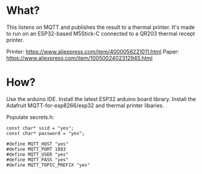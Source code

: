 # What?

This listens on MQTT and publishes the result to a thermal printer. It's made to run on an ESP32-based M5Stick-C connected to a QR203 thermal recept printer.

Printer: https://www.aliexpress.com/item/4000056221011.html
Paper: https://www.aliexpress.com/item/1005002402312945.html

# How?
Use the arduino IDE.
Install the latest ESP32 arduino board library.
Install the Adafruit MQTT-for-esp8266/esp32 and thermal printer libaries.

Populate secrets.h:

```
const char* ssid = "yes";
const char* password = "yes";

#define MQTT_HOST "yes"
#define MQTT_PORT 1883
#define MQTT_USER "yes"
#define MQTT_PASS "yes"
#define MQTT_TOPIC_PREFIX "yes"
```